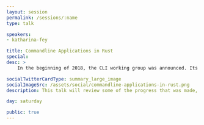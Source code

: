 ```yaml
---
layout: session
permalink: /sessions/:name
type: talk

speakers:
- katharina-fey

title: Commandline Applications in Rust
special:
desc: >
    In the beginning of 2018, the CLI working group was announced. Its mission: making the development of command line applications in Rust easier, more scalable and involving less boilerplate. Now, we're nearing the end of the year. In this talk we will review some of the progress that was made, and show how the process of writing a command-line application in Rust looks from 2018 onward.

socialTwitterCardType: summary_large_image
socialImageSrc: /assets/social/commandline-applications-in-rust.png
description: This talk will review some of the progress that was made, and show how the process of writing a command-line application in Rust looks from 2018 onward.

day: saturday

public: true
---
```

